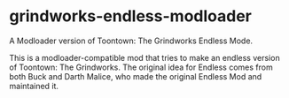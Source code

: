 # grindworks-endless-modloader
A Modloader version of Toontown: The Grindworks Endless Mode.

This is a modloader-compatible mod that tries to make an endless version of Toontown: The Grindworks. The original idea for Endless comes from both Buck and Darth Malice, who made the original Endless Mod and maintained it.
